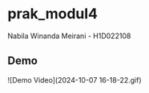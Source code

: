# prak_modul4

Nabila Winanda Meirani - H1D022108

## Demo

![Demo Video](2024-10-07 16-18-22.gif)






